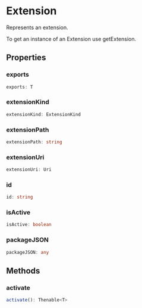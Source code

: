 # Extension<T>

Represents an extension.

To get an instance of an Extension use getExtension.

## Properties

### exports

```typescript
exports: T
```

### extensionKind

```typescript
extensionKind: ExtensionKind
```

### extensionPath

```typescript
extensionPath: string
```

### extensionUri

```typescript
extensionUri: Uri
```

### id

```typescript
id: string
```

### isActive

```typescript
isActive: boolean
```

### packageJSON

```typescript
packageJSON: any
```

## Methods

### activate

```typescript
activate(): Thenable<T>
```

